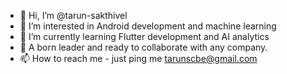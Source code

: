 - 👋 Hi, I’m @tarun-sakthivel
- 👀 I’m interested in Android development and machine learning 
- 🌱 I’m currently learning Flutter development and AI analytics
- 💪 A born leader and ready to collaborate with any company.
- 📫 How to reach me - just ping me
tarunscbe@gmail.com

<!---
tarun-sakthivel/tarun-sakthivel is a ✨ special ✨ repository because its `README.md` (this file) appears on your GitHub profile.
You can click the Preview link to take a look at your changes.
--->

